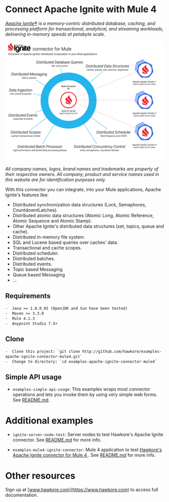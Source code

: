 # Connect Apache Ignite with Mule 4

_[Apache Ignite®](https://ignite.apache.org) is a memory-centric distributed database, caching, and processing platform for
transactional, analytical, and streaming workloads, delivering in-memory speeds at petabyte scale._

![connector](assets/landing-apache-ignite-connector.png)

*All company names, logos, brand names and trademarks are property of their respective owners. All company, product and service names used in this website are for identification purposes only.*

With this connector you can integrate, into your Mule applications, Apache Ignite's features like:

- Distributed synchronization data structures (Lock, Semaphores, CountdowntLatches).
- Distributed atomic data structures (Atomic Long, Atomic Reference, Atomic Sequence and Atomic Stamp).
- Other Apache Ignite's distributed data structures (set, topics, queue and cache).
- Distributed in-memory file system.
- SQL and Lucene based queries over caches' data.
- Transactional and cache scopes.
- Distributed scheduler.
- Distributed batches.
- Distributed events.
- Topic based Messaging
- Queue based Messaging
- ...

## Requirements

	-  Java >= 1.8.0_65 (OpenJDK and Sun have been tested)
	-  Maven >= 3.3.0
	-  Mule 4.1.3
	-  Anypoint Studio 7.5+

## Clone

	-  Clone this project: `git clone http://github.com/hawkore/examples-apache-ignite-connector-mule4.git`
	-  Change to directory: `cd examples-apache-ignite-connector-mule4`


## Simple API usage

* `examples-simple-api-usage`: This examples wraps most connector operations and lets you invoke them by
using very simple web forms. See [README.md](examples-simple-api-usage/README.md).

# Additional examples

* `ignite-server-node-test`: Server nodes to test Hawkore's Apache Ignite connector. See [README.md](ignite-server-node-test/README.md) for more info.

* `examples-mule4-ignite-connector`: Mule 4 application to test [Hawkore's Apache Ignite connector for Mule 4
](https://docs.hawkore.com/private/apache-ignite-connector-mule4/). See [README.md](examples-mule4-ignite-connector/README.md) for more info.


# Other resources

Sign up at [www.hawkore.com](https://www.hawkore.com) to access full documentation.
